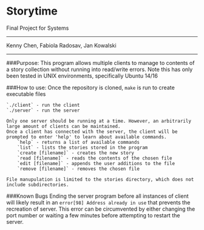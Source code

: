 # Storytime
Final Project for Systems

***

Kenny Chen, Fabiola Radosav, Jan Kowalski

***

###Purpose:
	This program allows multiple clients to manage to contents of a story collection without running into read/write errors.
	Note this has only been tested in UNIX environments, specifically Ubuntu 14/16


###How to use:
	Once the repository is cloned, `make` is run to create executable files

	`./client` - run the client
	`./server` - run the server

	Only one server should be running at a time. However, an arbitrarily large amount of clients can be maintained.
	Once a client has connected with the server, the client will be prompted to enter 'help' to learn about available commands.
		`help` - returns a list of available commands
		`list` - lists the stories stored in the program
		`create [filename]` - creates the new story
		`read [filename]` - reads the contents of the chosen file
		`edit [filename]` - appends the user additions to the file
		`remove [filename]` - removes the chosen file

	File manupulation is limited to the stories directory, which does not include subdirectories.


###Known Bugs
	Ending the server program before all instances of client will likely result in an `error[98] Address already in use` that prevents the recreation of server.
	This error can be circumvented by either changing the port number or waiting a few minutes before attempting to restart the server.
